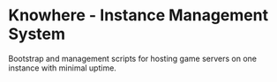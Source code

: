 # Knowhere - Instance Management System
Bootstrap and management scripts for hosting game servers on one instance with minimal uptime.
